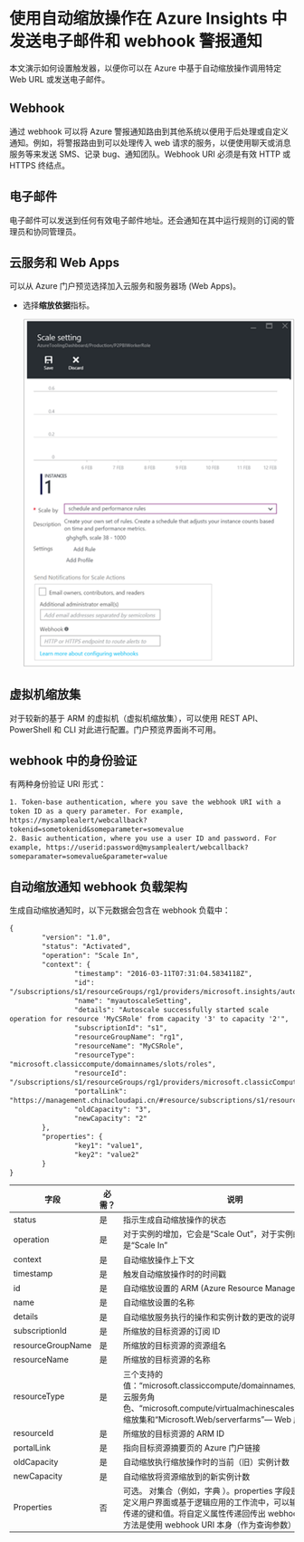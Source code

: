 <properties
	pageTitle="Azure Insights：使用自动缩放操作发送电子邮件和 webhook 警报通知。| Azure"
	description="了解如何在 Azure Insights 中使用自动缩放操作来调用 Web URL 或发送电子邮件通知。"
	authors="kamathashwin"
	manager=""
	editor=""
	services="azure-portal"
	documentationCenter="na"/>

<tags
	ms.service="azure-portal"
	ms.date="03/30/2016"
	wacn.date="05/09/2016"/>

# 使用自动缩放操作在 Azure Insights 中发送电子邮件和 webhook 警报通知

本文演示如何设置触发器，以便你可以在 Azure 中基于自动缩放操作调用特定 Web URL 或发送电子邮件。

## Webhook
通过 webhook 可以将 Azure 警报通知路由到其他系统以便用于后处理或自定义通知。例如，将警报路由到可以处理传入 web 请求的服务，以便使用聊天或消息服务等来发送 SMS、记录 bug、通知团队。Webhook URI 必须是有效 HTTP 或 HTTPS 终结点。

## 电子邮件
电子邮件可以发送到任何有效电子邮件地址。还会通知在其中运行规则的订阅的管理员和协同管理员。


## 云服务和 Web Apps
可以从 Azure 门户预览选择加入云服务和服务器场 (Web Apps)。

- 选择**缩放依据**指标。

    ![缩放依据](./media/insights-autoscale-to-webhook-email/insights-autoscale-scale-by.png)

## 虚拟机缩放集
对于较新的基于 ARM 的虚拟机（虚拟机缩放集），可以使用 REST API、PowerShell 和 CLI 对此进行配置。门户预览界面尚不可用。


## webhook 中的身份验证
有两种身份验证 URI 形式：

	1. Token-base authentication, where you save the webhook URI with a token ID as a query parameter. For example, https://mysamplealert/webcallback?tokenid=sometokenid&someparameter=somevalue
	2. Basic authentication, where you use a user ID and password. For example, https://userid:password@mysamplealert/webcallback?someparamater=somevalue&parameter=value

## 自动缩放通知 webhook 负载架构
生成自动缩放通知时，以下元数据会包含在 webhook 负载中：

```
{
        "version": "1.0",
        "status": "Activated",
        "operation": "Scale In",
        "context": {
                "timestamp": "2016-03-11T07:31:04.5834118Z",
                "id": "/subscriptions/s1/resourceGroups/rg1/providers/microsoft.insights/autoscalesettings/myautoscaleSetting",
                "name": "myautoscaleSetting",
                "details": "Autoscale successfully started scale operation for resource 'MyCSRole' from capacity '3' to capacity '2'",
                "subscriptionId": "s1",
                "resourceGroupName": "rg1",
                "resourceName": "MyCSRole",
                "resourceType": "microsoft.classiccompute/domainnames/slots/roles",
                "resourceId": "/subscriptions/s1/resourceGroups/rg1/providers/microsoft.classicCompute/domainNames/myCloudService/slots/Production/roles/MyCSRole",
                "portalLink": "https://management.chinacloudapi.cn/#resource/subscriptions/s1/resourceGroups/rg1/providers/microsoft.classicCompute/domainNames/myCloudService",
                "oldCapacity": "3",
                "newCapacity": "2"
        },
        "properties": {
                "key1": "value1",
                "key2": "value2"
        }
}
```


|字段 |必需？|	说明|
|---|---|---|
|status |是 |指示生成自动缩放操作的状态|
|operation|	是 |对于实例的增加，它会是“Scale Out”，对于实例的减少，它会是“Scale In”|
|context|	是 |自动缩放操作上下文|
|timestamp|	是 |触发自动缩放操作时的时间戳|
|id |是|	自动缩放设置的 ARM (Azure Resource Manager) ID|
|name |是|	自动缩放设置的名称|
|details|	是 |自动缩放服务执行的操作和实例计数的更改的说明|
|subscriptionId|	是 |所缩放的目标资源的订阅 ID|
|resourceGroupName|	是|	所缩放的目标资源的资源组名|
|resourceName |是|	所缩放的目标资源的名称|
|resourceType |是|	三个支持的值：“microsoft.classiccompute/domainnames/slots/roles”— 云服务角色、“microsoft.compute/virtualmachinescalesets”— 虚拟机缩放集和“Microsoft.Web/serverfarms”— Web 应用|
|resourceId |是|所缩放的目标资源的 ARM ID|
|portalLink |是 |指向目标资源摘要页的 Azure 门户链接|
|oldCapacity|	是 |自动缩放执行缩放操作时的当前（旧）实例计数|
|newCapacity|	是 |自动缩放将资源缩放到的新实例计数|
|Properties|	否|	可选。<Key  Value> 对集合（例如，字典 <String  String>）。properties 字段是可选的。在自定义用户界面或基于逻辑应用的工作流中，可以输入可使用负载传递的键和值。将自定义属性传递回传出 webhook 调用的替代方法是使用 webhook URI 本身（作为查询参数）|

<!---HONumber=Mooncake_0503_2016-->